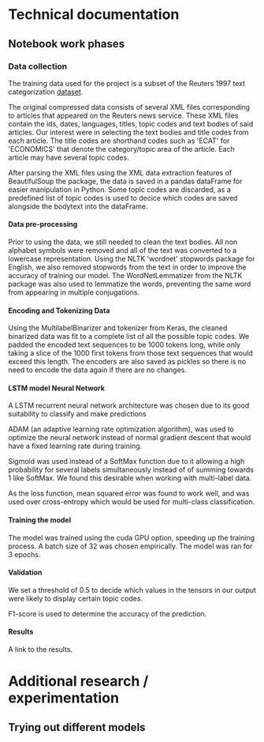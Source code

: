 # Technical documentation

## Notebook work phases

### Data collection

The training data used for the project is a subset of the Reuters 1997 text categorization [dataset](https://www.cs.helsinki.fi/u/yangarbe/Courses/2020-deep-learning/text-training-corpus/).

The original compressed data consists of several XML files corresponding to articles that appeared on the Reuters news service. These XML files contain the ids, dates, languages, titles, topic codes and text bodies of said articles. Our interest were in selecting the text bodies and title codes from each article. The title codes are shorthand codes such as 'ECAT' for 'ECONOMICS' that denote the category/topic area of the article. Each article may have several topic codes.



After parsing the XML files using the XML data extraction features of BeautifulSoup the package, the data is saved in a pandas dataFrame for easier manipulation in Python. Some topic codes are discarded, as a predefined list of topic codes is used to decice which codes are saved alongside the bodytext into the dataFrame.



#### Data pre-processing

Prior to using the data, we still needed to clean the text bodies. All non alphabet symbols were removed and all of the text was converted to a lowercase representation. Using the NLTK 'wordnet' stopwords package for English, we also removed stopwords from the text in order to improve the accuracy of training our model. The WordNetLemmatizer from the NLTK package was also used to lemmatize the words, preventing the same word from appearing in multiple conjugations.



#### Encoding and Tokenizing Data

Using the MultilabelBinarizer and tokenizer from Keras, the cleaned binarized data was fit to a complete list of all the possible topic codes. We padded the encoded text sequences to be 1000 tokens long, while only taking a slice of the 1000 first tokens from those text sequences that would exceed this length. The encoders are also saved as pickles so there is no need to encode the data again if there are no changes.





#### LSTM model Neural Network

A LSTM recurrent neural network architecture was chosen due to its good suitability to classify and make predictions 

ADAM (an adaptive learning rate optimization algorithm), was used to optimize the neural network instead of normal gradient descent that would have a fixed learning rate during training.

Sigmoid was used instead of a SoftMax function due to it allowing a high probability for several labels simultaneously instead of of summing towards 1 like SoftMax. We found this desirable when working with multi-label data.

As the loss function, mean squared error was found to work well, and was used over cross-entropy which would be used for multi-class classification.



#### Training the model

The model was trained using the cuda GPU option, speeding up the training process. A batch size of 32 was chosen empirically. The model was ran for 3 epochs.



#### Validation

We set a threshold of 0.5 to decide which values in the tensors in our output were likely to display certain topic codes.

F1-score is used to determine the accuracy of the prediction.

#### Results

A link to the results.



# Additional research / experimentation

## Trying out different models




